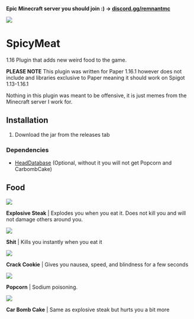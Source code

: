 **Epic Minecraft server you should join :) -> [discord.gg/remnantmc](https://discord.gg/remnantmc)**

![](https://i.imgur.com/Y2D3z6A.png)

# SpicyMeat
1.16 Plugin that adds new weird food to the game.

**PLEASE NOTE** This plugin was written for Paper 1.16.1 however does not include and libraries exclusive to Paper meaning it should work on Spigot 1.13-1.16.1

Nothing in this plugin was meant to be offensive, it is just memes from the Minecraft server I work for.

## Installation

1. Download the jar from the releases tab

### Dependencies
 - [HeadDatabase](https://www.spigotmc.org/resources/head-database.14280/) (Optional, without it you will not get Popcorn and CarbombCake)

## Food

![](https://i.imgur.com/voALVNq.png)

**Explosive Steak** | Explodes you when you eat it. Does not kill you and will not damage others around you.

![](https://i.imgur.com/fgBuRlO.png)

**Shit** | Kills you instantly when you eat it

![](https://i.imgur.com/gGuhXUh.png)

**Crack Cookie** | Gives you nausea, speed, and blindness for a few seconds

![](https://i.imgur.com/1ilxJR9.png)

**Popcorn** | Sodium poisoning.

![](https://i.imgur.com/kQX90co.png)

**Car Bomb Cake** | Same as explosive steak but hurts you a bit more
